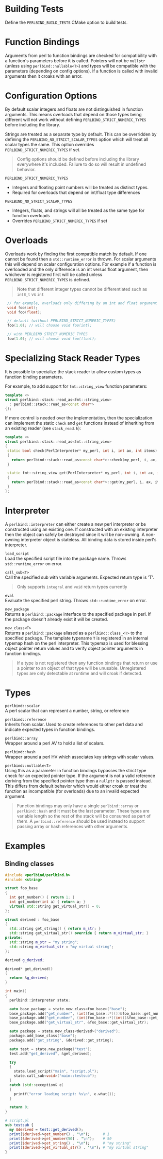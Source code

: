 # Building Tests

Define the `PERLBIND_BUILD_TESTS` CMake option to build tests.

# Function Bindings

Arguments from perl to function bindings are checked for compatibility with
a function's parameters before it is called. Pointers will not be `nullptr`
(unless using `perlbind::nullable<T>`) and types will be compatible with the
parameters (depending on config options). If a function is called with invalid
arguments then it croaks with an error.

# Configuration Options

By default scalar integers and floats are not distinguished in function
arguments. This means overloads that depend on those types being different
will not work without defining `PERLBIND_STRICT_NUMERIC_TYPES` before including
the library.

Strings are treated as a separate type by default. This can be overridden
by defining the `PERLBIND_NO_STRICT_SCALAR_TYPES` option which will treat
all scalar types the same. This option overrides `PERLBIND_STRICT_NUMERIC_TYPES` if set.

> Config options should be defined before including the library everywhere it's included. Failure to do so will result in undefined behavior.

`PERLBIND_STRICT_NUMERIC_TYPES`
- Integers and floating point numbers will be treated as distinct types.
- Required for overloads that depend on int/float type differences

`PERLBIND_NO_STRICT_SCALAR_TYPES`
- Integers, floats, and strings will all be treated as the same type for function overloads
- Overrides `PERLBIND_STRICT_NUMERIC_TYPES` if set

# Overloads

Overloads work by finding the first compatible match by default. If one cannot
be found then a `std::runtime_error` is thrown. For scalar arguments this will
depend on scalar configuration options. For example if a function is overloaded
and the only difference is an int versus float argument, then whichever is
registered first will be called unless `PERLBIND_STRICT_NUMERIC_TYPES` is defined.

> Note that different integer types cannot be differentiated such as `int8_t` vs `int`

```cpp
 // for example, overloads only differing by an int and float argument registered in this order:
 void foo(int);
 void foo(float);

 // default (without PERLBIND_STRICT_NUMERIC_TYPES)
 foo(1.0); // will choose void foo(int);

 // with PERLBIND_STRICT_NUMERIC_TYPES
 foo(1.0); // will choose void foo(float);
```

# Specializing Stack Reader Types

It is possible to specialize the stack reader to allow custom types as function
binding parameters.

For example, to add support for `fmt::string_view` function parameters:
```cpp
template <>
struct perlbind::stack::read_as<fmt::string_view>
  : perlbind::stack::read_as<const char*>
{};
```

If more control is needed over the implementation, then the specialization can
implement the static `check` and `get` functions instead of inheriting from
an existing reader (see `stack_read.h`):

```cpp
template <>
struct perlbind::stack::read_as<fmt::string_view>
{
 static bool check(PerlInterpreter* my_perl, int i, int ax, int items)
 {
   return perlbind::stack::read_as<const char*>::check(my_perl, i, ax, items);
 }

 static fmt::string_view get(PerlInterpreter* my_perl, int i, int ax, int items)
 {
   return perlbind::stack::read_as<const char*>::get(my_perl, i, ax, items);
 }
};
```

# Interpreter

A `perlbind::interpreter` can either create a new perl interpreter or be constructed using
an existing one. If constructed with an existing interpreter then the object can safely be
destroyed since it will be non-owning. A non-owning interpreter object is stateless. All
binding data is stored inside perl's interpreter.

`load_script`<br/>
Load the specified script file into the package name. Throws `std::runtime_error` on error.

`call_sub<T>`<br/>
Call the specified sub with variable arguments. Expected return type is 'T'.
> Only supports `integral` and `void` return types currently

`eval`<br/>
Evaluate the specified perl string. Throws `std::runtime_error` on error.

`new_package`<br/>
Returns a `perlbind::package` interface to the specified package in perl. If
the package doesn't already exist it will be created.

`new_class<T>`<br/>
Returns a `perlbind::package` aliased as a `perlbind::class_<T>` to the specified
package. The template typename `T` is registered in an internal typemap hash on
the perl interpreter. This typemap is used for blessing object pointer return
values and to verify object pointer arguments in function bindings.

> If a type is not registered then any function bindings that return or use a
> pointer to an object of that type will be unusable. Unregistered types are
> only detectable at runtime and will croak if detected.

# Types

`perlbind::scalar`<br/>
A perl scalar that can represent a number, string, or reference

`perlbind::reference`<br/>
Inherits from scalar. Used to create references to other perl data and indicate
expected types in function bindings.

`perlbind::array`<br/>
Wrapper around a perl AV to hold a list of scalars.

`perlbind::hash`<br/>
Wrapper around a perl HV which associates key strings with scalar values.

`perlbind::nullable<T>`<br/>
Using this as a parameter in function bindings bypasses the strict type check for
an expected pointer type. If the argument is not a valid reference deriving from
the specified pointer type then a `nullptr` is passed instead. This differs from
default behavior which would either croak or treat the function as incompatible
(for overloads) due to an invalid expected argument.

> Function bindings may only have a single `perlbind::array` or `perlbind::hash`
> and it must be the last parameter. These types are variable length so the rest
> of the stack will be consumed as part of them. A `perlbind::reference` should
> be used instead to support passing array or hash references with other arguments.

# Examples

## Binding classes

```cpp
#include <perlbind/perlbind.h>
#include <string>

struct foo_base
{
  int get_number() { return 1; }
  int get_number(int a) { return a; }
  virtual std::string get_virtual_str() = 0;
};

struct derived : foo_base
{
  std::string get_string() { return m_str; }
  std::string get_virtual_str() override { return m_virtual_str; }
private:
  std::string m_str = "my string";
  std::string m_virtual_str = "my virtual string";
};

derived g_derived;

derived* get_derived()
{
  return &g_derived;
}

int main()
{
  perlbind::interpreter state;

  auto base_package = state.new_class<foo_base>("base");
  base_package.add("get_number", (int(foo_base::*)())&foo_base::get_number);
  base_package.add("get_number", (int(foo_base::*)(int))&foo_base::get_number);
  base_package.add("get_virtual_str", &foo_base::get_virtual_str);

  auto package = state.new_class<derived>("derived");
  package.add_base_class("base");
  package.add("get_string", &derived::get_string);

  auto test = state.new_package("test");
  test.add("get_derived", &get_derived);

  try
  {
    state.load_script("main", "script.pl");
    state.call_sub<void>("main::testsub");
  }
  catch (std::exception& e)
  {
    printf("error loading script: %s\n", e.what());
  }

  return 0;
}
```
```perl
# script.pl
sub testsub {
  my $derived = test::get_derived();
  print($derived->get_number() . "\n");      # 1
  print($derived->get_number(50) . "\n");    # 50
  print($derived->get_string() . "\n");      # "my string"
  print($derived->get_virtual_str() . "\n"); # "my virtual string"
}
```
